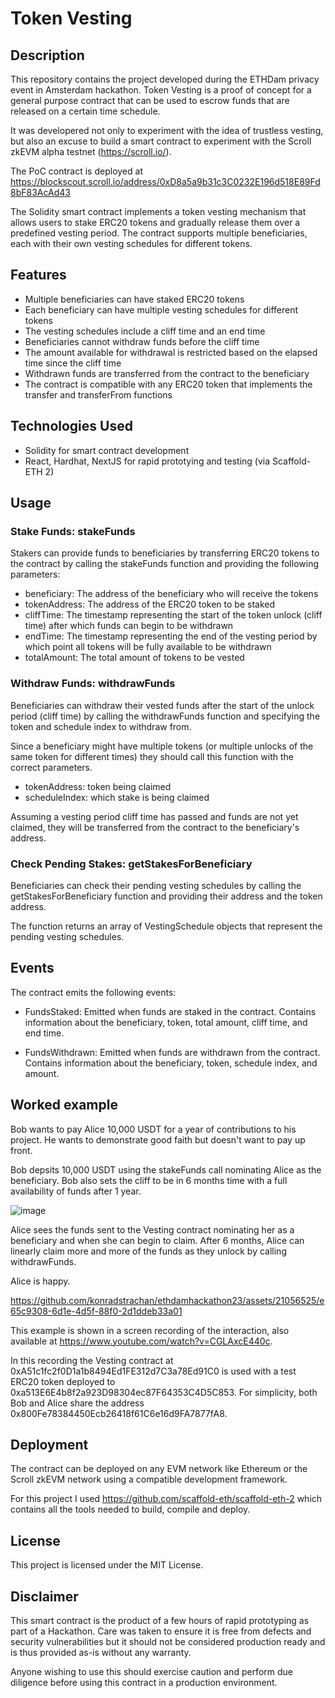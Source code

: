 
# Token Vesting

## Description

This repository contains the project developed during the ETHDam privacy event in Amsterdam hackathon. Token Vesting is a proof of concept for a general purpose contract that can be used to escrow funds that are released on a certain time schedule.

It was developered not only to experiment with the idea of trustless vesting, but also an excuse to build a smart contract to experiment with the Scroll zkEVM alpha testnet (https://scroll.io/).

The PoC contract is deployed at https://blockscout.scroll.io/address/0xD8a5a9b31c3C0232E196d518E89Fd8bF83AcAd43

The Solidity smart contract implements a token vesting mechanism that allows users to stake ERC20 tokens and gradually release them over a predefined vesting period. The contract supports multiple beneficiaries, each with their own vesting schedules for different tokens.

## Features

* Multiple beneficiaries can have staked ERC20 tokens
* Each beneficiary can have multiple vesting schedules for different tokens
* The vesting schedules include a cliff time and an end time
* Beneficiaries cannot withdraw funds before the cliff time
* The amount available for withdrawal is restricted based on the elapsed time since the cliff time
* Withdrawn funds are transferred from the contract to the beneficiary
* The contract is compatible with any ERC20 token that implements the transfer and transferFrom functions

## Technologies Used
* Solidity for smart contract development 
* React, Hardhat, NextJS for rapid prototying and testing (via Scaffold-ETH 2)

## Usage

### Stake Funds: stakeFunds

Stakers can provide funds to beneficiaries by transferring ERC20 tokens to the contract by calling the stakeFunds function and providing the following parameters:

* beneficiary: The address of the beneficiary who will receive the tokens
* tokenAddress: The address of the ERC20 token to be staked
* cliffTime: The timestamp representing the start of the token unlock (cliff time) after which funds can begin to be withdrawn
* endTime: The timestamp representing the end of the vesting period by which point all tokens will be fully available to be withdrawn
* totalAmount: The total amount of tokens to be vested

### Withdraw Funds: withdrawFunds

Beneficiaries can withdraw their vested funds after the start of the unlock period (cliff time) by calling the withdrawFunds function and specifying the token and schedule index to withdraw from.

Since a beneficiary might have multiple tokens (or multiple unlocks of the same token for different times) they should call this function with the correct parameters.

* tokenAddress: token being claimed
* scheduleIndex: which stake is being claimed

Assuming a vesting period cliff time has passed and funds are not yet claimed, they will be transferred from the contract to the beneficiary's address.

### Check Pending Stakes: getStakesForBeneficiary

Beneficiaries can check their pending vesting schedules by calling the getStakesForBeneficiary function and providing their address and the token address.

The function returns an array of VestingSchedule objects that represent the pending vesting schedules.

## Events

The contract emits the following events:

* FundsStaked: Emitted when funds are staked in the contract. Contains information about the beneficiary, token, total amount, cliff time, and end time.

* FundsWithdrawn: Emitted when funds are withdrawn from the contract. Contains information about the beneficiary, token, schedule index, and amount.

## Worked example

Bob wants to pay Alice 10,000 USDT for a year of contributions to his project.
He wants to demonstrate good faith but doesn't want to pay up front.

Bob depsits 10,000 USDT using the stakeFunds call nominating Alice as the beneficiary.
Bob also sets the cliff to be in 6 months time with a full availability of funds after 1 year.

![image](https://github.com/konradstrachan/ethdamhackathon23/assets/21056525/6a1e579f-82c4-4383-847e-cbfce9238766)

Alice sees the funds sent to the Vesting contract nominating her as a beneficiary and when she can begin to claim.
After 6 months, Alice can linearly claim more and more of the funds as they unlock by calling withdrawFunds.

Alice is happy.

https://github.com/konradstrachan/ethdamhackathon23/assets/21056525/e65c9308-6d1e-4d5f-88f0-2d1ddeb33a01

This example is shown in a screen recording of the interaction, also available at https://www.youtube.com/watch?v=CGLAxcE440c.

In this recording the Vesting contract at 0xA51c1fc2f0D1a1b8494Ed1FE312d7C3a78Ed91C0 is used with a test ERC20 token deployed to 0xa513E6E4b8f2a923D98304ec87F64353C4D5C853.
For simplicity, both Bob and Alice share the address 0x800Fe78384450Ecb26418f61C6e16d9FA7877fA8.

## Deployment

The contract can be deployed on any EVM network like Ethereum or the Scroll zkEVM network using a compatible development framework.

For this project I used https://github.com/scaffold-eth/scaffold-eth-2 which contains all the tools needed to build, compile and deploy.

## License
This project is licensed under the MIT License.

## Disclaimer

This smart contract is the product of a few hours of rapid prototyping as part of a Hackathon. Care was taken to ensure it is free from defects and security vulnerabilities but it should not be considered production ready and is thus provided as-is without any warranty. 

Anyone wishing to use this should exercise caution and perform due diligence before using this contract in a production environment.
